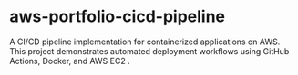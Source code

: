 # aws-portfolio-cicd-pipeline
A CI/CD pipeline implementation for containerized applications on AWS. This project demonstrates automated deployment workflows using GitHub Actions, Docker, and AWS EC2 .
